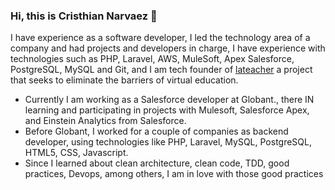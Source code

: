 ### Hi, this is Cristhian Narvaez  👋

I have experience as a software developer, I led the technology area of a company and had projects and developers in charge, I have experience with technologies such as PHP, Laravel, AWS, MuleSoft, Apex Salesforce, PostgreSQL, MySQL and Git, and I am tech founder of [lateacher](lateacher.com.co) a project that seeks to eliminate the barriers of virtual education.

- Currently I am working as a Salesforce developer at Globant., there IN learning and participating in projects with Mulesoft, Salesforce Apex, and Einstein Analytics from Salesforce.
- Before Globant, I worked for a couple of companies as backend developer, using technologies like PHP, Laravel, MySQL, PostgreSQL, HTML5, CSS, Javascript.
- Since I learned about clean architecture, clean code, TDD, good practices, Devops, among others, I am in love with those good practices
